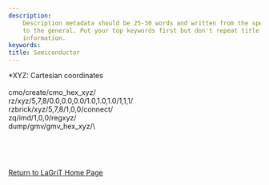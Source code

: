 ```yaml
---
description: 
    Description metadata should be 25-30 words and written from the specific
    to the general. Put your top keywords first but don't repeat title
    information.
keywords:  
title: Semiconductor
---
```




 

\*XYZ: Cartesian coordinates\
\
cmo/create/cmo\_hex\_xyz/\
rz/xyz/5,7,8/0.0,0.0,0.0/1.0,1.0,1.0/1,1,1/\
rzbrick/xyz/5,7,8/1,0,0/connect/\
zq/imd/1,0,0/regxyz/\
dump/gmv/gmv\_hex\_xyz/\

 

 

 


[Return to LaGriT Home Page](index.md)

 



